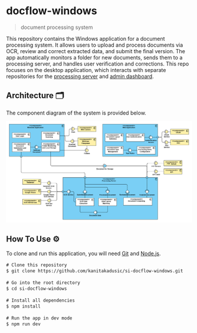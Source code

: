 # docflow-windows

> document processing system

This repository contains the Windows application for a document processing system. It allows users to upload and process documents via OCR, review and correct extracted data, and submit the final version. The app automatically monitors a folder for new documents, sends them to a processing server, and handles user verification and corrections. This repo focuses on the desktop application, which interacts with separate repositories for the [processing server](https://github.com/kanitakadusic/si-docflow-server.git) and [admin dashboard](https://github.com/HarisMalisevic/si-docflow-admin.git).

## Architecture 🗂️

The component diagram of the system is provided below.

![System architecture](images/systemArchitecture.png)

## How To Use ⚙️

To clone and run this application, you will need [Git](https://git-scm.com/) and [Node.js](https://nodejs.org/).

```
# Clone this repository
$ git clone https://github.com/kanitakadusic/si-docflow-windows.git

# Go into the root directory
$ cd si-docflow-windows

# Install all dependencies
$ npm install

# Run the app in dev mode
$ npm run dev
```
